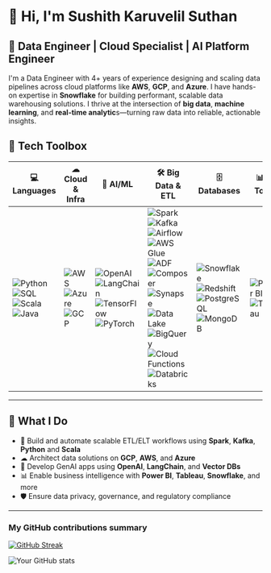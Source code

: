 # 👋 Hi, I'm Sushith Karuvelil Suthan

🎯 **Data Engineer | Cloud Specialist | AI Platform Engineer**
---

I'm a Data Engineer with 4+ years of experience designing and scaling data pipelines across cloud platforms like **AWS**, **GCP**, and **Azure**. I have hands-on expertise in **Snowflake** for building performant, scalable data warehousing solutions. I thrive at the intersection of **big data**, **machine learning**, and **real-time analytic**s—turning raw data into reliable, actionable insights.


<!-- ![](https://komarev.com/ghpvc/?username=sushithks&color=blue) -->




## 🧰 Tech Toolbox
<!--
### 💻 Programming Languages  
![Python](https://img.shields.io/badge/Python-3670A0?style=flat&logo=python&logoColor=white)  
![SQL](https://img.shields.io/badge/SQL-025E8C?style=flat&logo=postgresql&logoColor=white)  
![Scala](https://img.shields.io/badge/Scala-DC322F?style=flat&logo=scala&logoColor=white)  
![Java](https://img.shields.io/badge/Java-ED8B00?style=flat&logo=openjdk&logoColor=white)

---

### ☁ Cloud Platforms & Services  
![AWS](https://img.shields.io/badge/AWS-232F3E?style=flat&logo=amazonaws&logoColor=white)  
![GCP](https://img.shields.io/badge/GCP-4285F4?style=flat&logo=google-cloud&logoColor=white)  
![Azure](https://img.shields.io/badge/Azure-0078D4?style=flat&logo=microsoft-azure&logoColor=white)

---

### 🧠 GenAI & ML  
![OpenAI](https://img.shields.io/badge/OpenAI-412991?style=flat&logo=openai&logoColor=white)  
![LangChain](https://img.shields.io/badge/LangChain-000000?style=flat&logo=langchain&logoColor=white)  
![TensorFlow](https://img.shields.io/badge/TensorFlow-FF6F00?style=flat&logo=tensorflow&logoColor=white)  
![PyTorch](https://img.shields.io/badge/PyTorch-EE4C2C?style=flat&logo=pytorch&logoColor=white)

---

### 🛠 Big Data & Orchestration  
![Apache Spark](https://img.shields.io/badge/Spark-E25A1C?style=flat&logo=apachespark&logoColor=white)  
![Apache Kafka](https://img.shields.io/badge/Kafka-231F20?style=flat&logo=apachekafka&logoColor=white)  
![Hadoop](https://img.shields.io/badge/Hadoop-66CCFF?style=flat&logo=apachehadoop&logoColor=white)  
![Apache Airflow](https://img.shields.io/badge/Airflow-017CEE?style=flat&logo=apacheairflow&logoColor=white)  
![Apache NiFi](https://img.shields.io/badge/NiFi-62A9DD?style=flat&logo=apache&logoColor=white)  
![AWS Glue](https://img.shields.io/badge/AWS%20Glue-232F3E?style=flat&logo=amazonaws&logoColor=white)  
![AWS Lambda](https://img.shields.io/badge/AWS%20Lambda-FF9900?style=flat&logo=amazonaws&logoColor=white)  
![EMR](https://img.shields.io/badge/AWS%20EMR-FF9900?style=flat&logo=amazonaws&logoColor=white)

---

### 🗄 Databases, Storage & Warehousing  
![Snowflake](https://img.shields.io/badge/Snowflake-29B5E8?style=flat&logo=snowflake&logoColor=white)  
![Amazon Redshift](https://img.shields.io/badge/Redshift-8C4FFF?style=flat&logo=amazon-aws&logoColor=white)  
![PostgreSQL](https://img.shields.io/badge/PostgreSQL-336791?style=flat&logo=postgresql&logoColor=white)  
![MongoDB](https://img.shields.io/badge/MongoDB-47A248?style=flat&logo=mongodb&logoColor=white)  
![Hive](https://img.shields.io/badge/Hive-FDEE21?style=flat&logo=apachehive&logoColor=black)  
![HBase](https://img.shields.io/badge/HBase-000000?style=flat&logo=apache&logoColor=white)

---

### 📊 Visualization & Reporting  
![Power BI](https://img.shields.io/badge/PowerBI-F2C811?style=flat&logo=powerbi&logoColor=black)  
![Tableau](https://img.shields.io/badge/Tableau-E97627?style=flat&logo=tableau&logoColor=white)

---

### ⚙ DevOps & CI/CD  
![GitHub Actions](https://img.shields.io/badge/GitHub%20Actions-2088FF?style=flat&logo=githubactions&logoColor=white)  
![Docker](https://img.shields.io/badge/Docker-2496ED?style=flat&logo=docker&logoColor=white)  
![CI/CD](https://img.shields.io/badge/CI%2FCD-blue?style=flat&logo=github&logoColor=white)  
![Jenkins](https://img.shields.io/badge/Jenkins-D24939?style=flat&logo=jenkins&logoColor=white)

---
-->

| 💻 Languages | ☁ Cloud & Infra | 🧠 AI/ML | 🛠 Big Data & ETL | 🗄 Databases | 📊 BI Tools | ⚙ DevOps |
|--------------|------------------|----------|------------------|--------------|--------------|------------|
| ![Python](https://img.shields.io/badge/-Python-3670A0?logo=python&logoColor=white&style=flat) ![SQL](https://img.shields.io/badge/-SQL-025E8C?logo=postgresql&logoColor=white&style=flat) ![Scala](https://img.shields.io/badge/-Scala-DC322F?logo=scala&logoColor=white&style=flat) ![Java](https://img.shields.io/badge/-Java-ED8B00?logo=openjdk&logoColor=white&style=flat) | ![AWS](https://img.shields.io/badge/-AWS-232F3E?logo=amazonaws&logoColor=white&style=flat) ![Azure](https://img.shields.io/badge/-Azure-0078D4?logo=microsoft-azure&logoColor=white&style=flat) ![GCP](https://img.shields.io/badge/-GCP-4285F4?logo=googlecloud&logoColor=white&style=flat) | ![OpenAI](https://img.shields.io/badge/-OpenAI-412991?logo=openai&logoColor=white&style=flat) ![LangChain](https://img.shields.io/badge/-LangChain-000000?logo=langchain&logoColor=white&style=flat) ![TensorFlow](https://img.shields.io/badge/-TensorFlow-FF6F00?logo=tensorflow&logoColor=white&style=flat) ![PyTorch](https://img.shields.io/badge/-PyTorch-EE4C2C?logo=pytorch&logoColor=white&style=flat) | ![Spark](https://img.shields.io/badge/-Spark-E25A1C?logo=apachespark&logoColor=white&style=flat) ![Kafka](https://img.shields.io/badge/-Kafka-231F20?logo=apachekafka&logoColor=white&style=flat) ![Airflow](https://img.shields.io/badge/-Airflow-017CEE?logo=apacheairflow&logoColor=white&style=flat) ![AWS Glue](https://img.shields.io/badge/-AWS%20Glue-232F3E?logo=amazonaws&logoColor=white&style=flat) ![ADF](https://img.shields.io/badge/-ADF-0078D4?logo=microsoftazure&logoColor=white&style=flat) ![Composer](https://img.shields.io/badge/-Composer-34A853?logo=googlecloud&logoColor=white&style=flat) ![Synapse](https://img.shields.io/badge/-Synapse-0078D4?logo=microsoftazure&logoColor=white&style=flat) ![Data Lake](https://img.shields.io/badge/-Data%20Lake-0078D4?logo=microsoftazure&logoColor=white&style=flat) ![BigQuery](https://img.shields.io/badge/-BigQuery-669DF6?logo=googlecloud&logoColor=white&style=flat) ![Cloud Functions](https://img.shields.io/badge/-Cloud%20Functions-34A853?logo=googlecloud&logoColor=white&style=flat) ![Databricks](https://img.shields.io/badge/-Databricks-E97312?logo=databricks&logoColor=white&style=flat) | ![Snowflake](https://img.shields.io/badge/-Snowflake-29B5E8?logo=snowflake&logoColor=white&style=flat) ![Redshift](https://img.shields.io/badge/-Redshift-8C4FFF?logo=amazon-aws&logoColor=white&style=flat) ![PostgreSQL](https://img.shields.io/badge/-PostgreSQL-336791?logo=postgresql&logoColor=white&style=flat) ![MongoDB](https://img.shields.io/badge/-MongoDB-47A248?logo=mongodb&logoColor=white&style=flat) | ![Power BI](https://img.shields.io/badge/-PowerBI-F2C811?logo=powerbi&logoColor=black&style=flat) ![Tableau](https://img.shields.io/badge/-Tableau-E97627?logo=tableau&logoColor=white&style=flat) | ![GitHub Actions](https://img.shields.io/badge/-GitHub%20Actions-2088FF?logo=githubactions&logoColor=white&style=flat) ![CI/CD](https://img.shields.io/badge/-CI%2FCD-blue?logo=github&logoColor=white&style=flat) ![Docker](https://img.shields.io/badge/-Docker-2496ED?logo=docker&logoColor=white&style=flat) ![Jenkins](https://img.shields.io/badge/-Jenkins-D24939?logo=jenkins&logoColor=white&style=flat) |

---



## 🚀 What I Do

- 🔄 Build and automate scalable ETL/ELT workflows using **Spark**, **Kafka**, **Python** and **Scala**
- ☁ Architect data solutions on **GCP**, **AWS**, and **Azure**
- 🤖 Develop GenAI apps using **OpenAI**, **LangChain**, and **Vector DBs**
- 📊 Enable business intelligence with **Power BI**, **Tableau**, **Snowflake**, and more
- 🛡 Ensure data privacy, governance, and regulatory compliance


---


<h3>My GitHub contributions summary</h3>

[![GitHub Streak](https://github-readme-streak-stats.herokuapp.com?user=sushithks&theme=dark&ring=fb4362&file=fb4362&currStreakNum=fb4362&currStreakLabel=fb4362&hide_border=true)](https://git.io/streak-stats)

![Your GitHub stats](https://github-readme-stats.vercel.app/api?username=sushithks&hide_border=true&show_icons=true&bg_color=151515&title_color=fb4362&icon_color=fb4362&text_bold=false&text_color=9e9e9e)


